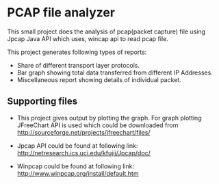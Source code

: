 PCAP file analyzer
=============

This small project does the analysis of pcap(packet capture) file using 
Jpcap Java API which uses, wincap api to read pcap file.

This project generates following types of reports:
* Share of different transport layer protocols.
* Bar graph showing total data transferred from different IP Addresses.
* Miscellaneous report showing details of individual packet.

Supporting files
-------

* This project gives output by plotting the graph. For graph plotting JFreeChart API is used which could be downloaded from
  http://sourceforge.net/projects/jfreechart/files/

* Jpcap API could be found at following link:
  http://netresearch.ics.uci.edu/kfujii/Jpcap/doc/

* Winpcap could be found at following link:
  http://www.winpcap.org/install/default.htm